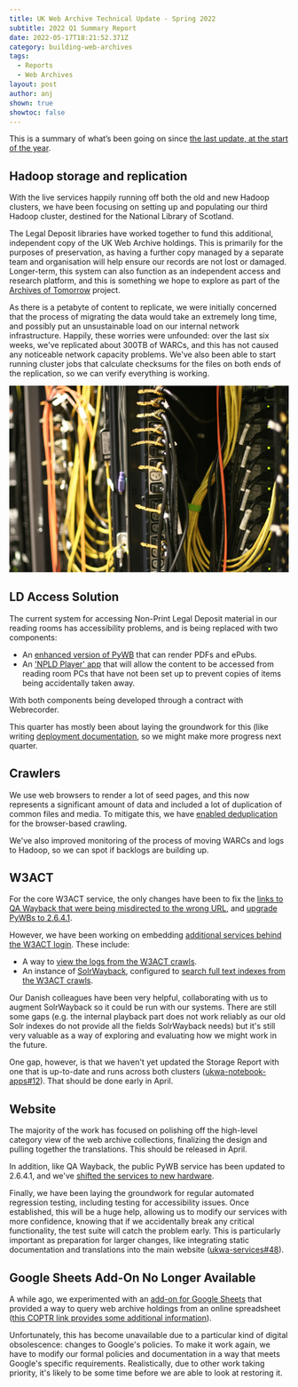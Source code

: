 ```yaml
---
title: UK Web Archive Technical Update - Spring 2022
subtitle: 2022 Q1 Summary Report
date: 2022-05-17T18:21:52.371Z
category: building-web-archives
tags:
  - Reports
  - Web Archives
layout: post
author: anj
shown: true
showtoc: false
---
```

This is a summary of what’s been going on since [the last update, at the start of the year](https://blogs.bl.uk/webarchive/2022/01/ukwa-2021-technical-update.html).

<!--break-->

## Hadoop storage and replication

With the live services happily running off both the old and new Hadoop clusters, we have been focusing on setting up and populating our third Hadoop cluster, destined for the National Library of Scotland.

The Legal Deposit libraries have worked together to fund this additional, independent copy of the UK Web Archive holdings. This is primarily for the purposes of preservation, as having a further copy managed by a separate team and organisation will help ensure our records are not lost or damaged.  Longer-term, this system can also function as an independent access and research platform, and this is something we hope to explore as part of the [Archives of Tomorrow](https://www.nls.uk/about-us/working-with-others/archive-of-tomorrow/) project.

As there is a petabyte of content to replicate, we were initially concerned that the process of migrating the data would take an extremely long time, and possibly put an unsustainable load on our internal network infrastructure. Happily, these worries were unfounded: over the last six weeks, we've replicated about 300TB of WARCs, and this has not caused any noticeable network capacity problems. We've also been able to start running cluster jobs that calculate checksums for the files on both ends of the replication, so we can verify everything is working.

![Server rack and cables](/assets/images/uploads/server-rack-back.jpg "Server rack and cables")

## LD Access Solution

The current system for accessing Non-Print Legal Deposit material in our reading rooms has accessibility problems, and is being replaced with two components:

* An [enhanced version of PyWB](https://github.com/ukwa/ukwa-pywb/issues/74) that can render PDFs and ePubs.
* An ['NPLD Player' app](https://github.com/ukwa/npld-player) that will allow the content to be accessed from reading room PCs that have not been set up to prevent copies of items being accidentally taken away.

With both components being developed through a contract with Webrecorder.

This quarter has mostly been about laying the groundwork for this (like writing [deployment documentation](https://github.com/ukwa/ukwa-services/tree/master/access/rrwb#readme), so we might make more progress next quarter.

## Crawlers

We use web browsers to render a lot of seed pages, and this now represents a significant amount of data and included a lot of duplication of common files and media. To mitigate this, we have [enabled deduplication](https://github.com/ukwa/ukwa-services/issues/55) for the browser-based crawling.

We've also improved monitoring of the process of moving WARCs and logs to Hadoop, so we can spot if backlogs are building up.

## W3ACT

For the core W3ACT service, the only changes have been to fix the [links to QA Wayback that were being misdirected to the wrong URL](https://github.com/ukwa/w3act/issues/664), and [upgrade PyWBs to 2.6.4.1](https://github.com/ukwa/ukwa-services/issues/75).

However, we have been working on embedding [additional services behind the W3ACT login](https://github.com/ukwa/ukwa-services/issues/39). These include:

* A way to [view the logs from the W3ACT crawls](https://www.webarchive.org.uk/act/grafana/d/67xk-317z/recent-crawler-activity?orgId=1&refresh=1m).
* An instance of [SolrWayback](https://github.com/netarchivesuite/solrwayback/), configured to [search full text indexes from the W3ACT crawls](https://www.webarchive.org.uk/act/solrwayback/).

Our Danish colleagues have been very helpful, collaborating with us to augment SolrWayback so it could be run with our systems.  There are still some gaps (e.g. the internal playback part does not work reliably as our old Solr indexes do not provide all the fields SolrWayback needs) but it's still very valuable as a way of exploring and evaluating how we might work in the future.

One gap, however, is that we haven't yet updated the Storage Report with one that is up-to-date and runs across both clusters ([ukwa-notebook-apps#12](https://github.com/ukwa/ukwa-notebook-apps/issues/12)). That should be done early in April.

## Website

The majority of the work has focused on polishing off the high-level category view of the web archive collections, finalizing the design and pulling together the translations. This should be released in April.

In addition, like QA Wayback, the public PyWB service has been updated to 2.6.4.1, and we've [shifted the services to new hardware](https://github.com/ukwa/ukwa-services/issues/58).

Finally, we have been laying the groundwork for regular automated regression testing, including testing for accessibility issues.  Once established, this will be a huge help, allowing us to modify our services with more confidence, knowing that if we accidentally break any critical functionality, the test suite will catch the problem early. This is particularly important as preparation for larger changes, like integrating static documentation and translations into the main website ([ukwa-services#48](https://github.com/ukwa/ukwa-services/pull/48)).

## Google Sheets Add-On No Longer Available

A while ago, we experimented with an [add-on for Google Sheets](https://github.com/ukwa/ukwa-gsheets-utils)  that provided a way to query web archive holdings from an online spreadsheet ([this COPTR link provides some additional information](https://coptr.digipres.org/index.php/UKWA_GSuite_Add-On)).

Unfortunately, this has become unavailable due to a particular kind of digital obsolescence: changes to Google's policies.  To make it work again, we have to modify our formal policies and documentation in a way that meets Google's specific requirements. Realistically, due to other work taking priority, it's likely to be some time before we are able to look at restoring it.